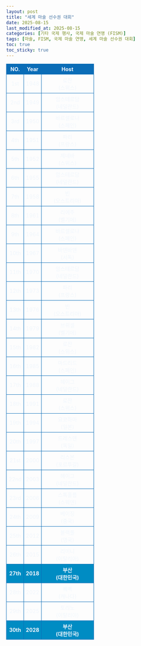 ```yaml
---
layout: post
title: "세계 마술 선수권 대회"
date: 2025-08-15
last_modified_at: 2025-08-15
categories: [기타 국제 행사, 국제 마술 연맹 (FISM)]
tags: [마술, FISM, 국제 마술 연맹, 세계 마술 선수권 대회]
toc: true
toc_sticky: true
---
```

<style>
        table {
            width: 100%;
            border-collapse: collapse;
            font-size: 14px;
            color: #f0f6fc;
          }
          th, td {
            border: 1px solid #0B6DB7;
            padding: 5px;
            text-align: center;
            font-weight: normal;
          }
</style>
<html>

<head>
    <meta charset="UTF-8">
</head>

<body>
    <table>
        <tr style="background: #0B6DB7;">
            <th style="width: 20%; font-weight: bold;">NO.</th>
            <th style="width: 20%; font-weight: bold;">Year</th>
            <th style="width: 60%; font-weight: bold;">Host</th>
        </tr>
        <tr>
            <th>1st</th>
            <th>1948</th>
            <th>로잔
                <br>(스위스)</th>
        </tr>
        <tr>
            <th>2nd</th>
            <th>1949</th>
            <th>암스테르담
                <br>(네덜란드)</th>
        </tr>
        <tr>
            <th>3rd</th>
            <th>1950</th>
            <th>바르셀로나
                <br>(스페인)</th>
        </tr>
        <tr>
            <th>4th</th>
            <th>1951</th>
            <th>파리
                <br>(프랑스)</th>
        </tr>
        <tr>
            <th>5th</th>
            <th>1952</th>
            <th>제네바
                <br>(스위스)</th>
        </tr>
        <tr>
            <th>6th</th>
            <th>1955</th>
            <th>암스테르담
                <br>(네덜란드)</th>
        </tr>
        <tr>
            <th>7th</th>
            <th>1958</th>
            <th>빈
                <br>(오스트리아)</th>
        </tr>
        <tr>
            <th>8th</th>
            <th>1961</th>
            <th>리에주
                <br>(벨기에)</th>
        </tr>
        <tr>
            <th>9th</th>
            <th>1964</th>
            <th>바르셀로나
                <br>(스페인)</th>
        </tr>
        <tr>
            <th>10th</th>
            <th>1967</th>
            <th>바덴바덴
                <br>(서독)</th>
        </tr>
        <tr>
            <th>11th</th>
            <th>1970</th>
            <th>암스테르담
                <br>(네덜란드)</th>
        </tr>
        <tr>
            <th>12th</th>
            <th>1973</th>
            <th>파리
                <br>(프랑스)</th>
        </tr>
        <tr>
            <th>13th</th>
            <th>1976</th>
            <th>빈
                <br>(오스트리아)</th>
        </tr>
        <tr>
            <th>14th</th>
            <th>1979</th>
            <th>브뤼셀
                <br>(벨기에)</th>
        </tr>
        <tr>
            <th>15th</th>
            <th>1982</th>
            <th>로잔
                <br>(스위스)</th>
        </tr>
        <tr>
            <th>16th</th>
            <th>1985</th>
            <th>마드리드
                <br>(스페인)</th>
        </tr>
        <tr>
            <th>17th</th>
            <th>1988</th>
            <th>헤이그
                <br>(네덜란드)</th>
        </tr>
        <tr>
            <th>18th</th>
            <th>1991</th>
            <th>로잔
                <br>(스위스)</th>
        </tr>
        <tr>
            <th>19th</th>
            <th>1994</th>
            <th>요코하마
                <br>(일본)</th>
        </tr>
        <tr>
            <th>20th</th>
            <th>1997</th>
            <th>드레스덴
                <br>(독일)</th>
        </tr>
        <tr>
            <th>21st</th>
            <th>2000</th>
            <th>리스본
                <br>(포르투갈)</th>
        </tr>
        <tr>
            <th>22nd</th>
            <th>2003</th>
            <th>헤이그
                <br>(네덜란드)</th>
        </tr>
        <tr>
            <th>23rd</th>
            <th>2006</th>
            <th>스톡홀름
                <br>(스웨덴)</th>
        </tr>
        <tr>
            <th>24th</th>
            <th>2009</th>
            <th>베이징
                <br>(중국)</th>
        </tr>
        <tr>
            <th>25th</th>
            <th>2012</th>
            <th>블랙풀
                <br>(영국)</th>
        </tr>
        <tr>
            <th>26th</th>
            <th>2015</th>
            <th>리미니
                <br>(이탈리아)</th>
        </tr>
        <tr style="background: #008CC3;">
            <th style="font-weight: bold;">27th</th>
            <th style="font-weight: bold;">2018</th>
            <th style="font-weight: bold;">부산
                <br>(대한민국)</th>
        </tr>
        <tr>
            <th>28th</th>
            <th>2022</th>
            <th>퀘벡
                <br>(캐나다)</th>
        </tr>
        <tr>
            <th>29th</th>
            <th>2025</th>
            <th>토리노
                <br>(이탈리아)</th>
        </tr>
        <tr style="background: #008CC3; font-weight: bold;">
            <th style="font-weight: bold;">30th</th>
            <th style="font-weight: bold;">2028</th>
            <th style="font-weight: bold;">부산
                <br>(대한민국)</th>
        </tr>
    </table>
</body>

</html>
